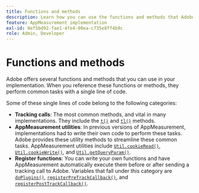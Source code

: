 ```yaml
---
title: Functions and methods
description: Learn how you can use the functions and methods that Adobe offers in your implementation.
feature: AppMeasurement implementation
exl-id: 9ef5bd92-fae1-4fe4-90ea-c735e8ff4b9c
role: Admin, Developer
---
```

# Functions and methods

Adobe offers several functions and methods that you can use in your implementation. When you reference these functions or methods, they perform common tasks with a single line of code.

Some of these single lines of code belong to the following categories:

* **Tracking calls**: The most common methods, and vital in many implementations. They include the [`t()`](t-method.md) and [`tl()`](tl-method.md) methods.
* **AppMeasurement utilities**: In previous versions of AppMeasurement, implementations had to write their own code to perform these tasks. Adobe provides these utility methods to streamline these common tasks. AppMeasurement utilities include [`Util.cookieRead()`](util-cookieread.md), [`Util.cookieWrite()`](util-cookiewrite.md), and [`Util.getQueryParam()`](util-getqueryparam.md).
* **Register functions**: You can write your own functions and have AppMeasurement automatically execute them before or after sending a tracking call to Adobe. Variables that fall under this category are [`doPlugins()`](doplugins.md), [`registerPreTrackCallback()`](registerpretrackcallback.md), and [`registerPostTrackCallback()`](registerposttrackcallback.md).
